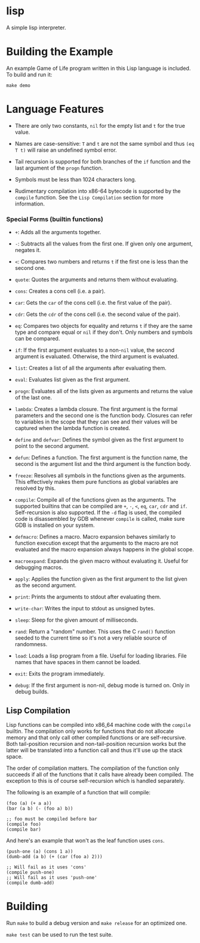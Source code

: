 # lisp

A simple lisp interpreter.

# Building the Example

An example Game of Life program written in this Lisp language is included. To
build and run it:

```
make demo
```

# Language Features

- There are only two constants, `nil` for the empty list and `t` for the true
  value.

- Names are case-sensitive: `T` and `t` are not the same symbol and thus
  `(eq T t)` will raise an undefined symbol error.

- Tail recursion is supported for both branches of the `if` function and
  the last argument of the `progn` function.

- Symbols must be less than 1024 characters long.

- Rudimentary compilation into x86-64 bytecode is supported by the `compile`
  function. See the `Lisp Compilation` section for more information.

### Special Forms (builtin functions)

- `+`: Adds all the arguments together.

- `-`: Subtracts all the values from the first one. If given only one argument,
  negates it.

- `<`: Compares two numbers and returns `t` if the first one is less than the
  second one.

- `quote`: Quotes the arguments and returns them without evaluating.

- `cons`: Creates a cons cell (i.e. a pair).

- `car`: Gets the `car` of the cons cell (i.e. the first value of the pair).

- `cdr`: Gets the `cdr` of the cons cell  (i.e. the second value of the pair).

- `eq`: Compares two objects for equality and returns `t` if they are the same
  type and compare equal or `nil` if they don't. Only numbers and symbols can be
  compared.

- `if`: If the first argument evaluates to a non-`nil` value, the second
  argument is evaluated. Otherwise, the third argument is evaluated.

- `list`: Creates a list of all the arguments after evaluating them.

- `eval`: Evaluates list given as the first argument.

- `progn`: Evaluates all of the lists given as arguments and returns the value of the last one.

- `lambda`: Creates a lambda closure. The first argument is the formal
  parameters and the second one is the function body. Closures can refer to
  variables in the scope that they can see and their values will be captured
  when the lambda function is created.

- `define` and `defvar`: Defines the symbol given as the first argument to point
  to the second argument.

- `defun`: Defines a function. The first argument is the function name, the
  second is the argument list and the third argument is the function body.

- `freeze`: Resolves all symbols in the functions given as the arguments. This
  effectively makes them pure functions as global variables are resolved by
  this.

- `compile`: Compile all of the functions given as the arguments. The supported
  builtins that can be compiled are `+`, `-`, `<`, `eq`, `car`, `cdr` and
  `if`. Self-recursion is also supported. If the `-d` flag is used, the compiled
  code is disassembled by GDB whenever `compile` is called, make sure GDB is
  installed on your system.

- `defmacro`: Defines a macro. Macro expansion behaves similarly to function
  execution except that the arguments to the macro are not evaluated and the
  macro expansion always happens in the global scope.

- `macroexpand`: Expands the given macro without evaluating it. Useful for
  debugging macros.

- `apply`: Applies the function given as the first argument to the list given as
  the second argument.

- `print`: Prints the arguments to stdout after evaluating them.

- `write-char`: Writes the input to stdout as unsigned bytes.

- `sleep`: Sleep for the given amount of milliseconds.

- `rand`: Return a "random" number. This uses the C `rand()` function seeded to
  the current time so it's not a very reliable source of randomness.

- `load`: Loads a lisp program from a file. Useful for loading libraries. File
  names that have spaces in them cannot be loaded.

- `exit`: Exits the program immediately.

- `debug`: If the first argument is non-nil, debug mode is turned on. Only in
  debug builds.

## Lisp Compilation

Lisp functions can be compiled into x86_64 machine code with the `compile`
builtin. The compilation only works for functions that do not allocate memory
and that only call other compiled functions or are self-recursive. Both
tail-position recursion and non-tail-position recursion works but the latter
will be translated into a function call and thus it'll use up the stack space.

The order of compilation matters. The compilation of the function only succeeds
if all of the functions that it calls have already been compiled. The exception
to this is of course self-recursion which is handled separately.

The following is an example of a function that will compile:

```
(foo (a) (+ a a))
(bar (a b) (- (foo a) b))

;; foo must be compiled before bar
(compile foo)
(compile bar)
```

And here's an example that won't as the leaf function uses `cons`.

```
(push-one (a) (cons 1 a))
(dumb-add (a b) (+ (car (foo a) 2)))

;; Will fail as it uses 'cons'
(compile push-one)
;; Will fail as it uses 'push-one'
(compile dumb-add)
```

# Building

Run `make` to build a debug version and `make release` for an optimized
one.

`make test` can be used to run the test suite.
